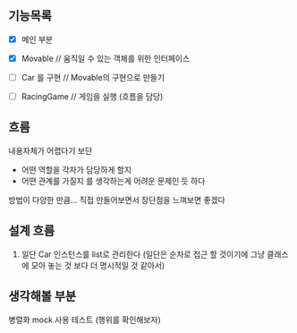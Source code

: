## 기능목록

-[x] 메인 부분
-[x] Movable            // 움직일 수 있는 객체를 위한 인터페이스
-[ ] Car 를 구현          // Movable의 구현으로 만들기
-[ ] RacingGame         // 게임을 실행 (흐름을 담당)



## 흐름
내용자체가 어렵다기 보단 
- 어떤 역할을 각자가 담당하게 할지
- 어떤 관계를 가질지
를 생각하는게 어려운 문제인 듯 하다

방법이 다양한 만큼... 직접 만들어보면서 장단점을 느껴보면 좋겠다


## 설계 흐름
1. 일단 Car 인스턴스를 list로 관리한다 
(일단은 순차로 접근 할 것이기에 그냥 클래스에 모아 놓는 것 보다 더 명시적일 것 같아서)



## 생각해볼 부분
병렬화
mock 사용 테스트 (행위를 확인해보자)
